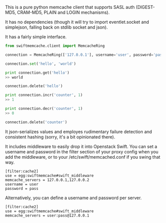 This is a pure python memcache client that supports SASL auth (DIGEST-MD5,
CRAM-MD5, PLAIN and LOGIN mechanisms).

It has no dependencies (though it will try to import eventlet.socket and
simplejson, falling back on stdlib socket and json).

It has a fairly simple interface.

```python
from swiftmemcache.client import MemcacheRing

connection = MemcacheRing(['127.0.0.1'], username='user', password='pass')

connection.set('hello', 'world')

print connection.get('hello')
>> world

connection.delete('hello')

print connection.incr('counter', 1)
>> 1

print connection.decr('counter', 1)
>> 0

connection.delete('counter')
```

It json-serializes values and employes rudimentary failure detection and
consistent hashing (sorry, it's a bit opinionated there).

It includes middleware to easily drop it into Openstack Swift.  You can set a
username and password in the filter section of your proxy config when you add
the middleware, or to your /etc/swift/memcached.conf if you swing that way.

    [filter:cache2]
    use = egg:swiftmemcache#swift_middleware
    memcache_servers = 127.0.0.1,127.0.0.2
    username = user
    password = pass

Alternatively, you can define a username and password per server.

    [filter:cache2]
    use = egg:swiftmemcache#swift_middleware
    memcache_servers = user:pass@127.0.0.1
